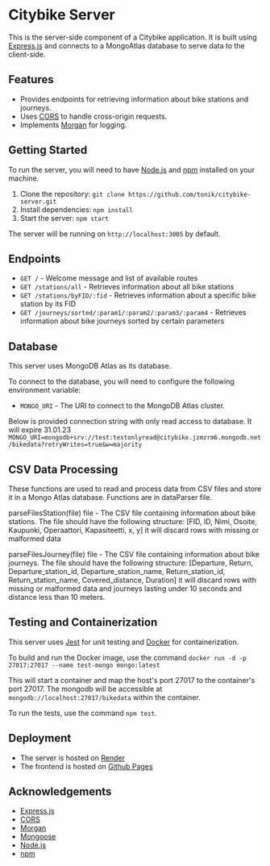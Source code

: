 # Citybike Server

This is the server-side component of a Citybike application. It is built using [Express.js](https://expressjs.com/) and connects to a MongoAtlas database to serve data to the client-side.

## Features

- Provides endpoints for retrieving information about bike stations and journeys.
- Uses [CORS](https://developer.mozilla.org/en-US/docs/Web/HTTP/CORS) to handle cross-origin requests.
- Implements [Morgan](https://www.npmjs.com/package/morgan) for logging.

## Getting Started

To run the server, you will need to have [Node.js](https://nodejs.org/) and [npm](https://www.npmjs.com/) installed on your machine.

1. Clone the repository: `git clone https://github.com/tonik/citybike-server.git`
2. Install dependencies: `npm install`
3. Start the server: `npm start`

The server will be running on `http://localhost:3005` by default.

## Endpoints

- `GET /` - Welcome message and list of available routes
- `GET /stations/all` - Retrieves information about all bike stations
- `GET /stations/byFID/:fid` - Retrieves information about a specific bike station by its FID
- `GET /journeys/sorted/:param1/:param2/:param3/:param4` - Retrieves information about bike journeys sorted by certain parameters

## Database

This server uses MongoDB Atlas as its database.

To connect to the database, you will need to configure the following environment variable:

- `MONGO_URI` - The URI to connect to the MongoDB Atlas cluster.

Below is provided connection string with only read access to database. It will expire 31.01.23
`MONGO_URI=mongodb+srv://test:testonlyread@citybike.jzmzrm6.mongodb.net/bikedata?retryWrites=true&w=majority`

## CSV Data Processing

These functions are used to read and process data from CSV files and store it in a Mongo Atlas database. Functions are in dataParser file.

parseFilesStation(file)
file - The CSV file containing information about bike stations. The file should have the following structure: [FID, ID, Nimi, Osoite, Kaupunki, Operaattori, Kapasiteetti, x, y]
it will discard rows with missing or malformed data

parseFilesJourney(file)
file - The CSV file containing information about bike journeys. The file should have the following structure: [Departure, Return, Departure_station_id, Departure_station_name, Return_station_id, Return_station_name, Covered_distance, Duration]
it will discard rows with missing or malformed data and journeys lasting under 10 seconds and distance less than 10 meters.

## Testing and Containerization

This server uses [Jest](https://jestjs.io/) for unit testing and [Docker](https://www.docker.com/) for containerization.

To build and run the Docker image, use the command `docker run -d -p 27017:27017 --name test-mongo mongo:latest`

This will start a container and map the host's port 27017 to the container's port 27017. The mongodb will be accessible at `mongodb://localhost:27017/bikedata` within the container.

To run the tests, use the command `npm test`.

## Deployment

- The server is hosted on [Render](https://citybike.onrender.com)
- The frontend is hosted on [Github Pages](https://tonikv.github.io/citybike-ui/)

## Acknowledgements

- [Express.js](https://expressjs.com/)
- [CORS](https://developer.mozilla.org/en-US/docs/Web/HTTP/CORS)
- [Morgan](https://www.npmjs.com/package/morgan)
- [Mongoose](https://www.npmjs.com/package/mongoose)
- [Node.js](https://nodejs.org/)
- [npm](https://www.npmjs.com/)

